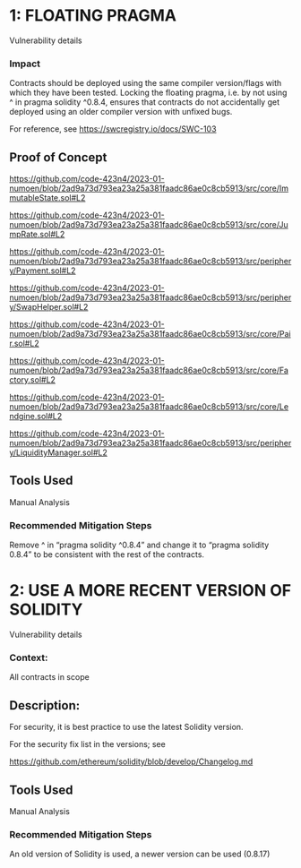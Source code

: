 # 1: FLOATING PRAGMA

Vulnerability details

### Impact

Contracts should be deployed using the same compiler version/flags with which they have been tested. Locking the floating pragma, i.e. by not using ^ in pragma solidity ^0.8.4, ensures that contracts do not accidentally get deployed using an older compiler version with unfixed bugs.

For reference, see https://swcregistry.io/docs/SWC-103

## Proof of Concept

https://github.com/code-423n4/2023-01-numoen/blob/2ad9a73d793ea23a25a381faadc86ae0c8cb5913/src/core/ImmutableState.sol#L2 

https://github.com/code-423n4/2023-01-numoen/blob/2ad9a73d793ea23a25a381faadc86ae0c8cb5913/src/core/JumpRate.sol#L2 

https://github.com/code-423n4/2023-01-numoen/blob/2ad9a73d793ea23a25a381faadc86ae0c8cb5913/src/periphery/Payment.sol#L2 

https://github.com/code-423n4/2023-01-numoen/blob/2ad9a73d793ea23a25a381faadc86ae0c8cb5913/src/periphery/SwapHelper.sol#L2 

https://github.com/code-423n4/2023-01-numoen/blob/2ad9a73d793ea23a25a381faadc86ae0c8cb5913/src/core/Pair.sol#L2 

https://github.com/code-423n4/2023-01-numoen/blob/2ad9a73d793ea23a25a381faadc86ae0c8cb5913/src/core/Factory.sol#L2 

https://github.com/code-423n4/2023-01-numoen/blob/2ad9a73d793ea23a25a381faadc86ae0c8cb5913/src/core/Lendgine.sol#L2 

https://github.com/code-423n4/2023-01-numoen/blob/2ad9a73d793ea23a25a381faadc86ae0c8cb5913/src/periphery/LiquidityManager.sol#L2 

## Tools Used

Manual Analysis

### Recommended Mitigation Steps

Remove ^ in “pragma solidity ^0.8.4” and change it to “pragma solidity 0.8.4” to be consistent with the rest of the contracts.

# 2: USE A MORE RECENT VERSION OF SOLIDITY 

Vulnerability details

### Context:

All contracts in scope

## Description:

For security, it is best practice to use the latest Solidity version.

For the security fix list in the versions; see 

https://github.com/ethereum/solidity/blob/develop/Changelog.md

## Tools Used

Manual Analysis

### Recommended Mitigation Steps

An old version of Solidity is used, a newer version can be used (0.8.17)


